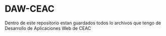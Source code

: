 # DAW-CEAC

Dentro de este repositorio estan guardados todos lo archivos que tengo de Desarrollo de Aplicaciones Web de CEAC
